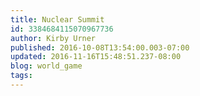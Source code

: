 ```yaml
---
title: Nuclear Summit
id: 3384684115070967736
author: Kirby Urner
published: 2016-10-08T13:54:00.003-07:00
updated: 2016-11-16T15:48:51.237-08:00
blog: world_game
tags: 
---
```


